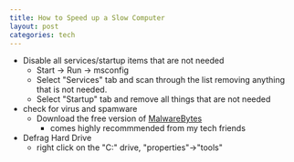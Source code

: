```yaml
---
title: How to Speed up a Slow Computer
layout: post
categories: tech
---
```

* Disable all services/startup items that are not needed
    - Start -> Run -> msconfig
    - Select "Services" tab and scan through the list removing anything that is not needed.
    - Select "Startup" tab and remove all things that are not needed
* check for virus and spamware
    - Download the free version of [MalwareBytes](http://www.malwarebytes.org)
        * comes highly recommmended from my tech friends
* Defrag Hard Drive
    - right click on the "C:" drive, "properties"->"tools"
